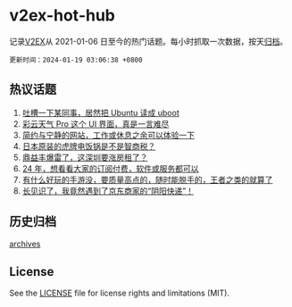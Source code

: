 # v2ex-hot-hub

 记录[V2EX](https://www.v2ex.com/)从 2021-01-06 日至今的热门话题。每小时抓取一次数据，按天[归档](archives)。

`更新时间：2024-01-19 03:06:38 +0800`

## 热议话题

1. [吐槽一下某同事，居然把 Ubuntu 读成 uboot](https://www.v2ex.com/t/1009629)
1. [彩云天气 Pro 这个 UI 界面，真是一言难尽](https://www.v2ex.com/t/1009520)
1. [简约与宁静的网站，工作或休息之余可以体验一下](https://www.v2ex.com/t/1009521)
1. [日本原装的虎牌电饭锅是不是智商税？](https://www.v2ex.com/t/1009604)
1. [鼎益丰爆雷了，这深圳要涨房租了？](https://www.v2ex.com/t/1009526)
1. [24 年，想看看大家的订阅付费，软件或服务都可以](https://www.v2ex.com/t/1009615)
1. [有什么好玩的手游没，要质量高点的，随时能脱手的，王者之类的就算了](https://www.v2ex.com/t/1009669)
1. [长见识了，我竟然遇到了京东商家的“阴阳快递”！](https://www.v2ex.com/t/1009546)

## 历史归档

[archives](archives)

## License

See the [LICENSE](LICENSE) file for license rights and limitations (MIT).
